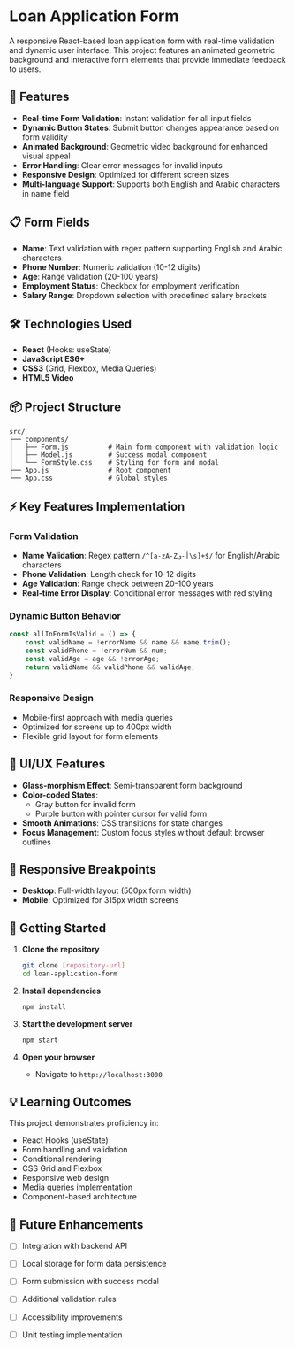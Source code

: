 # Loan Application Form

A responsive React-based loan application form with real-time validation and dynamic user interface. This project features an animated geometric background and interactive form elements that provide immediate feedback to users.

## 🚀 Features

- **Real-time Form Validation**: Instant validation for all input fields
- **Dynamic Button States**: Submit button changes appearance based on form validity
- **Animated Background**: Geometric video background for enhanced visual appeal
- **Error Handling**: Clear error messages for invalid inputs
- **Responsive Design**: Optimized for different screen sizes
- **Multi-language Support**: Supports both English and Arabic characters in name field

## 📋 Form Fields

- **Name**: Text validation with regex pattern supporting English and Arabic characters
- **Phone Number**: Numeric validation (10-12 digits)
- **Age**: Range validation (20-100 years)
- **Employment Status**: Checkbox for employment verification
- **Salary Range**: Dropdown selection with predefined salary brackets

## 🛠️ Technologies Used

- **React** (Hooks: useState)
- **JavaScript ES6+**
- **CSS3** (Grid, Flexbox, Media Queries)
- **HTML5 Video**

## 📦 Project Structure

```
src/
├── components/
│   ├── Form.js          # Main form component with validation logic
│   ├── Model.js         # Success modal component
│   └── FormStyle.css    # Styling for form and modal
├── App.js               # Root component
└── App.css              # Global styles
```

## ⚡ Key Features Implementation

### Form Validation
- **Name Validation**: Regex pattern `/^[a-zA-Zأ-ي\s]+$/` for English/Arabic characters
- **Phone Validation**: Length check for 10-12 digits
- **Age Validation**: Range check between 20-100 years
- **Real-time Error Display**: Conditional error messages with red styling

### Dynamic Button Behavior
```javascript
const allInFormIsValid = () => {
    const validName = !errorName && name && name.trim();
    const validPhone = !errorNum && num;
    const validAge = age && !errorAge;
    return validName && validPhone && validAge;
}
```

### Responsive Design
- Mobile-first approach with media queries
- Optimized for screens up to 400px width
- Flexible grid layout for form elements

## 🎨 UI/UX Features

- **Glass-morphism Effect**: Semi-transparent form background
- **Color-coded States**: 
  - Gray button for invalid form
  - Purple button with pointer cursor for valid form
- **Smooth Animations**: CSS transitions for state changes
- **Focus Management**: Custom focus styles without default browser outlines

## 📱 Responsive Breakpoints

- **Desktop**: Full-width layout (500px form width)
- **Mobile**: Optimized for 315px width screens

## 🚦 Getting Started

1. **Clone the repository**
   ```bash
   git clone [repository-url]
   cd loan-application-form
   ```

2. **Install dependencies**
   ```bash
   npm install
   ```

3. **Start the development server**
   ```bash
   npm start
   ```

4. **Open your browser**
   - Navigate to `http://localhost:3000`

## 💡 Learning Outcomes

This project demonstrates proficiency in:
- React Hooks (useState)
- Form handling and validation
- Conditional rendering
- CSS Grid and Flexbox
- Responsive web design
- Media queries implementation
- Component-based architecture

## 🔮 Future Enhancements

- [ ] Integration with backend API
- [ ] Local storage for form data persistence
- [ ] Form submission with success modal
- [ ] Additional validation rules
- [ ] Accessibility improvements
- [ ] Unit testing implementation

